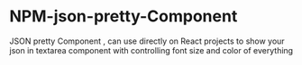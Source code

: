 # NPM-json-pretty-Component
JSON pretty Component , can use directly on React projects to show your json in textarea component with controlling font size and color of everything
